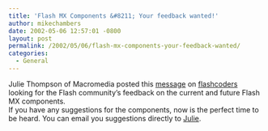 ```yaml
---
title: 'Flash MX Components &#8211; Your feedback wanted!'
author: mikechambers
date: 2002-05-06 12:57:01 -0800
layout: post
permalink: /2002/05/06/flash-mx-components-your-feedback-wanted/
categories:
  - General
---
```



Julie Thompson of Macromedia posted this [message][1] on [flashcoders][2] looking for the Flash community&#8217;s feedback on the current and future Flash MX components.  
If you have any suggestions for the components, now is the perfect time to be heard. You can email you suggestions directly to [Julie][3].

 [1]: http://chattyfig.figleaf.com/cgi-bin/ezmlm-cgi?1:mss:33539:200205:lfnffhjcofkbnbhmngif
 [2]: http://chattyfig.figleaf.com
 [3]: mailto:juliet@macromedia.com